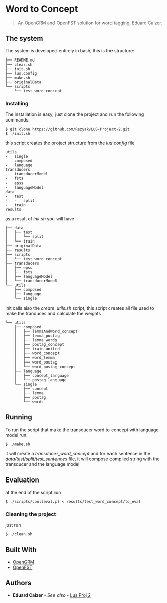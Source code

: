 # Word to Concept
> An OpenGRM and OpenFST solution for word tagging, Eduard Caizer.  

## The system
The system is developed entirely in bash, this is the structure:

```
├── README.md
├── clear.sh
├── init.sh
├── lus.config
├── make.sh
├── originalData
└── scripts
    └── test_word_concept
```
### Installing
The installation is easy, just clone the project and run the following commands:

```
$ git clone https://github.com/Rezyak/LUS-Project-2.git
$ ./init.sh

```
this script creates the project structure from the *lus.config* file
```
utils	
-	single
-	composed
-	language
transducers
-	transducerModel
-	fsts
-	epss
-	languageModel
data
-	test
-	-	split
-	train
results

```
as a result of *init.sh* you will have
```
├── data
│   ├── test
│   │   └── split
│   └── train
├── originalData
├── results
├── scripts
│   └── test_word_concept
├── transducers
│   ├── epss
│   ├── fsts
│   ├── languageModel
│   └── transducerModel
└── utils
    ├── composed
    ├── language
    └── single

```

init calls also the *create_utils.sh* script, this script creates all file used to make the tranduces and calculate the weights
```
└── utils
    ├── composed
    │   ├── lemmaAndWord_concept
    │   ├── lemma_postag
    │   ├── lemma_words
    │   ├── postag_concept
    │   ├── train_united
    │   ├── word_concept
    │   ├── word_lemma
    │   ├── word_postag
    │   └── word_postag_concept
    ├── language
    │   ├── concept_language
    │   └── postag_language
    └── single
        ├── concept
        ├── lemma
        ├── postag
        └── words
```
## Running
To run the script that make the transducer word to concept with language model run:
```
$ ./make.sh

```

it will create a *transducer_word_concept* and for each sentence in the *data/test/split/test_sentences* file, it will compose compiled string with the transducer and the language model

## Evaluation
at the end of the script run
```
$ ./scripts/conlleval.pl < results/test_word_concept/to_eval

```
### Cleaning the project
just run 
```
$ ./clean.sh

```

## Built With

* [OpenGRM](http://www.opengrm.org/)
* [OpenFST](http://www.openfst.org/twiki/bin/view/FST/WebHome)
## Authors

* **Eduard Caizer** - *See also* - [Lus Proj 2](https://github.com/Rezyak/LUS-Project-2)
